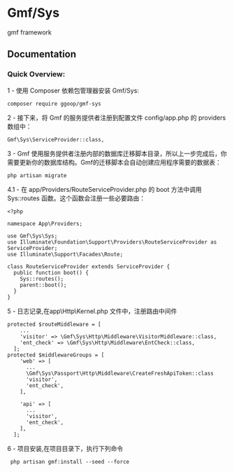 # Gmf/Sys
gmf framework
## Documentation

### Quick Overview:

1 - 使用 Composer 依赖包管理器安装 Gmf/Sys:

```shell
composer require ggoop/gmf-sys
```

2 - 接下来，将 Gmf 的服务提供者注册到配置文件 config/app.php 的 providers 数组中：
```shell
Gmf\Sys\ServiceProvider::class,
```

3 - Gmf 使用服务提供者注册内部的数据库迁移脚本目录，所以上一步完成后，你需要更新你的数据库结构。Gmf的迁移脚本会自动创建应用程序需要的数据表：

```shell
php artisan migrate
```

4.1 - 在 app/Providers/RouteServiceProvider.php 的 boot 方法中调用 Sys::routes 函数。这个函数会注册一些必要路由：

```shell
<?php

namespace App\Providers;

use Gmf\Sys\Sys;
use Illuminate\Foundation\Support\Providers\RouteServiceProvider as ServiceProvider;
use Illuminate\Support\Facades\Route;

class RouteServiceProvider extends ServiceProvider {
  public function boot() {
    Sys::routes();
    parent::boot();
  }
}
```

5 - 日志记录,在app\Http\Kernel.php 文件中，注册路由中间件

```shell
protected $routeMiddleware = [
    ...
    'visitor' => \Gmf\Sys\Http\Middleware\VisitorMiddleware::class,
    'ent_check' => \Gmf\Sys\Http\Middleware\EntCheck::class,
  ];
protected $middlewareGroups = [
    'web' => [
      ...
      \Gmf\Sys\Passport\Http\Middleware\CreateFreshApiToken::class
      'visitor',
      'ent_check',
    ],

    'api' => [
      ...
      'visitor',
      'ent_check',
    ],
  ];
```

6 - 项目安装,在项目目录下，执行下列命令

```shell
 php artisan gmf:install --seed --force
```
